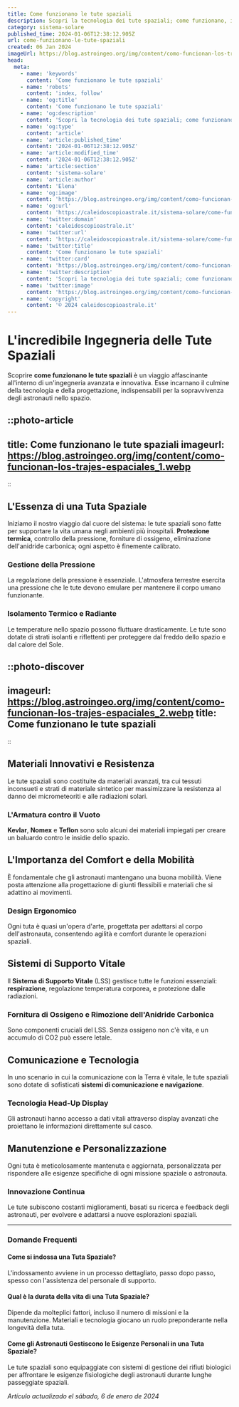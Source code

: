 ```yaml
---
title: Come funzionano le tute spaziali
description: Scopri la tecnologia dei tute spaziali; come funzionano, innovazioni e sicurezza per gli astronauti. Leggi il nostro approfondimento!
category: sistema-solare
published_time: 2024-01-06T12:38:12.905Z
url: come-funzionano-le-tute-spaziali
created: 06 Jan 2024
imageUrl: https://blog.astroingeo.org/img/content/como-funcionan-los-trajes-espaciales_1.webp
head:
  meta:
    - name: 'keywords'
      content: 'Come funzionano le tute spaziali'
    - name: 'robots'
      content: 'index, follow'
    - name: 'og:title'
      content: 'Come funzionano le tute spaziali'
    - name: 'og:description'
      content: 'Scopri la tecnologia dei tute spaziali; come funzionano, innovazioni e sicurezza per gli astronauti. Leggi il nostro approfondimento!'
    - name: 'og:type'
      content: 'article'
    - name: 'article:published_time'
      content: '2024-01-06T12:38:12.905Z'
    - name: 'article:modified_time'
      content: '2024-01-06T12:38:12.905Z'
    - name: 'article:section'
      content: 'sistema-solare'
    - name: 'article:author'
      content: 'Elena'
    - name: 'og:image'
      content: 'https://blog.astroingeo.org/img/content/como-funcionan-los-trajes-espaciales_1.webp'
    - name: 'og:url'
      content: 'https://caleidoscopioastrale.it/sistema-solare/come-funzionano-le-tute-spaziali'
    - name: 'twitter:domain'
      content: 'caleidoscopioastrale.it'
    - name: 'twitter:url'
      content: 'https://caleidoscopioastrale.it/sistema-solare/come-funzionano-le-tute-spaziali'
    - name: 'twitter:title'
      content: 'Come funzionano le tute spaziali'
    - name: 'twitter:card'
      content: 'https://blog.astroingeo.org/img/content/como-funcionan-los-trajes-espaciales_1.webp'
    - name: 'twitter:description'
      content: 'Scopri la tecnologia dei tute spaziali; come funzionano, innovazioni e sicurezza per gli astronauti. Leggi il nostro approfondimento!'
    - name: 'twitter:image'
      content: 'https://blog.astroingeo.org/img/content/como-funcionan-los-trajes-espaciales_1.webp'
    - name: 'copyright'
      content: '© 2024 caleidoscopioastrale.it'
---
```

# L'incredibile Ingegneria delle Tute Spaziali

Scoprire **come funzionano le tute spaziali** è un viaggio affascinante all'interno di un'ingegneria avanzata e innovativa. Esse incarnano il culmine della tecnologia e della progettazione, indispensabili per la sopravvivenza degli astronauti nello spazio.

::photo-article
---
title: Come funzionano le tute spaziali
imageurl: https://blog.astroingeo.org/img/content/como-funcionan-los-trajes-espaciales_1.webp
---
::

## L'Essenza di una Tuta Spaziale

Iniziamo il nostro viaggio dal cuore del sistema: le tute spaziali sono fatte per supportare la vita umana negli ambienti più inospitali. **Protezione termica**, controllo della pressione, forniture di ossigeno, eliminazione dell'anidride carbonica; ogni aspetto è finemente calibrato.

### Gestione della Pressione

La regolazione della pressione è essenziale. L'atmosfera terrestre esercita una pressione che le tute devono emulare per mantenere il corpo umano funzionante. 

### Isolamento Termico e Radiante

Le temperature nello spazio possono fluttuare drasticamente. Le tute sono dotate di strati isolanti e riflettenti per proteggere dal freddo dello spazio e dal calore del Sole.

::photo-discover
---
imageurl: https://blog.astroingeo.org/img/content/como-funcionan-los-trajes-espaciales_2.webp
title: Come funzionano le tute spaziali
---
::

## Materiali Innovativi e Resistenza

Le tute spaziali sono costituite da materiali avanzati, tra cui tessuti inconsueti e strati di materiale sintetico per massimizzare la resistenza al danno dei micrometeoriti e alle radiazioni solari.

### L'Armatura contro il Vuoto

**Kevlar**, **Nomex** e **Teflon** sono solo alcuni dei materiali impiegati per creare un baluardo contro le insidie dello spazio.

## L'Importanza del Comfort e della Mobilità

È fondamentale che gli astronauti mantengano una buona mobilità. Viene posta attenzione alla progettazione di giunti flessibili e materiali che si adattino ai movimenti.

### Design Ergonomico

Ogni tuta è quasi un'opera d'arte, progettata per adattarsi al corpo dell'astronauta, consentendo agilità e comfort durante le operazioni spaziali.

## Sistemi di Supporto Vitale

Il **Sistema di Supporto Vitale** (LSS) gestisce tutte le funzioni essenziali: **respirazione**, regolazione temperatura corporea, e protezione dalle radiazioni.

### Fornitura di Ossigeno e Rimozione dell'Anidride Carbonica

Sono componenti cruciali del LSS. Senza ossigeno non c'è vita, e un accumulo di CO2 può essere letale.

## Comunicazione e Tecnologia

In uno scenario in cui la comunicazione con la Terra è vitale, le tute spaziali sono dotate di sofisticati **sistemi di comunicazione e navigazione**.

### Tecnologia Head-Up Display

Gli astronauti hanno accesso a dati vitali attraverso display avanzati che proiettano le informazioni direttamente sul casco.

## Manutenzione e Personalizzazione

Ogni tuta è meticolosamente mantenuta e aggiornata, personalizzata per rispondere alle esigenze specifiche di ogni missione spaziale o astronauta.

### Innovazione Continua

Le tute subiscono costanti miglioramenti, basati su ricerca e feedback degli astronauti, per evolvere e adattarsi a nuove esplorazioni spaziali.

---

### Domande Frequenti

#### **Come si indossa una Tuta Spaziale?**
L'indossamento avviene in un processo dettagliato, passo dopo passo, spesso con l'assistenza del personale di supporto.

#### **Qual è la durata della vita di una Tuta Spaziale?**
Dipende da molteplici fattori, incluso il numero di missioni e la manutenzione. Materiali e tecnologia giocano un ruolo preponderante nella longevità della tuta.

#### **Come gli Astronauti Gestiscono le Esigenze Personali in una Tuta Spaziale?**
Le tute spaziali sono equipaggiate con sistemi di gestione dei rifiuti biologici per affrontare le esigenze fisiologiche degli astronauti durante lunghe passeggiate spaziali.

_Artículo actualizado el sábado, 6 de enero de 2024_
